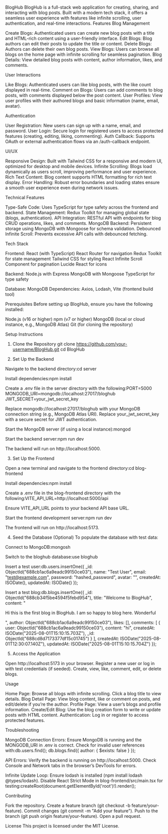 BlogHub
BlogHub is a full-stack web application for creating, sharing, and interacting with blog posts. Built with a modern tech stack, it offers a seamless user experience with features like infinite scrolling, user authentication, and real-time interactions.
Features
Blog Management

Create Blogs: Authenticated users can create new blog posts with a title and HTML-rich content using a user-friendly interface.
Edit Blogs: Blog authors can edit their posts to update the title or content.
Delete Blogs: Authors can delete their own blog posts.
View Blogs: Users can browse all blogs on the home page with infinite scrolling for seamless pagination.
Blog Details: View detailed blog posts with content, author information, likes, and comments.

User Interactions

Like Blogs: Authenticated users can like blog posts, with the like count displayed in real-time.
Comment on Blogs: Users can add comments to blog posts, with comments displayed below the post content.
User Profiles: View user profiles with their authored blogs and basic information (name, email, avatar).

Authentication

User Registration: New users can sign up with a name, email, and password.
User Login: Secure login for registered users to access protected features (creating, editing, liking, commenting).
Auth Callback: Supports OAuth or external authentication flows via an /auth-callback endpoint.

UI/UX

Responsive Design: Built with Tailwind CSS for a responsive and modern UI, optimized for desktop and mobile devices.
Infinite Scrolling: Blogs load dynamically as users scroll, improving performance and user experience.
Rich Text Content: Blog content supports HTML formatting for rich text display.
Error Handling: Robust error boundaries and loading states ensure a smooth user experience even during network issues.

Technical Features

Type-Safe Code: Uses TypeScript for type safety across the frontend and backend.
State Management: Redux Toolkit for managing global state (blogs, authentication).
API Integration: RESTful API with endpoints for blog CRUD operations, likes, and comments.
MongoDB Backend: Persistent storage using MongoDB with Mongoose for schema validation.
Debounced Infinite Scroll: Prevents excessive API calls with debounced fetching.

Tech Stack

Frontend:
React (with TypeScript)
React Router for navigation
Redux Toolkit for state management
Tailwind CSS for styling
React Infinite Scroll Component for pagination
Lucide React for icons


Backend:
Node.js with Express
MongoDB with Mongoose
TypeScript for type safety


Database: MongoDB
Dependencies: Axios, Lodash, Vite (frontend build tool)

Prerequisites
Before setting up BlogHub, ensure you have the following installed:

Node.js (v16 or higher)
npm (v7 or higher)
MongoDB (local or cloud instance, e.g., MongoDB Atlas)
Git (for cloning the repository)

Setup Instructions
1. Clone the Repository
git clone https://github.com/your-username/BlogHub.git
cd BlogHub

2. Set Up the Backend

Navigate to the backend directory:cd server


Install dependencies:npm install


Create a .env file in the server directory with the following:PORT=5000
MONGODB_URI=mongodb://localhost:27017/bloghub
JWT_SECRET=your_jwt_secret_key


Replace mongodb://localhost:27017/bloghub with your MongoDB connection string (e.g., MongoDB Atlas URI).
Replace your_jwt_secret_key with a secure secret for JWT authentication.


Start the MongoDB server (if using a local instance):mongod


Start the backend server:npm run dev

The backend will run on http://localhost:5000.

3. Set Up the Frontend

Open a new terminal and navigate to the frontend directory:cd blog-frontend


Install dependencies:npm install


Create a .env file in the blog-frontend directory with the following:VITE_API_URL=http://localhost:5000/api


Ensure VITE_API_URL points to your backend API base URL.


Start the frontend development server:npm run dev

The frontend will run on http://localhost:5173.

4. Seed the Database (Optional)
To populate the database with test data:

Connect to MongoDB:mongosh


Switch to the bloghub database:use bloghub


Insert a test user:db.users.insertOne({
  _id: ObjectId("688cb1ac6a9eadc99150ce03"),
  name: "Test User",
  email: "test@example.com",
  password: "hashed_password",
  avatar: "",
  createdAt: ISODate(),
  updatedAt: ISODate()
});


Insert a test blog:db.blogs.insertOne({
  _id: ObjectId("688cb34f5be4594f5febd954"),
  title: "Welcome to BlogHub",
  content: "<p>Hi this is the first blog in BlogHub. I am so happy to blog here. Wonderful</p>",
  author: ObjectId("688cb1ac6a9eadc99150ce03"),
  likes: [],
  comments: [
    {
      user: ObjectId("688cb1ac6a9eadc99150ce03"),
      content: "hi",
      createdAt: ISODate("2025-08-01T15:10:15.703Z"),
      _id: ObjectId("688cd8d7173377df15c01745")
    }
  ],
  createdAt: ISODate("2025-08-01T12:30:07.140Z"),
  updatedAt: ISODate("2025-08-01T15:10:15.704Z")
});



5. Access the Application

Open http://localhost:5173 in your browser.
Register a new user or log in with test credentials (if seeded).
Create, view, like, comment, edit, or delete blogs.

Usage

Home Page: Browse all blogs with infinite scrolling. Click a blog title to view details.
Blog Detail Page: View blog content, like or comment on posts, and edit/delete if you’re the author.
Profile Page: View a user’s blogs and profile information.
Create/Edit Blog: Use the blog creation form to write or update posts with HTML content.
Authentication: Log in or register to access protected features.

Troubleshooting

MongoDB Connection Errors:
Ensure MongoDB is running and the MONGODB_URI in .env is correct.
Check for invalid user references with:db.users.find();
db.blogs.find({ author: { $exists: false } });




API Errors:
Verify the backend is running on http://localhost:5000.
Check Console and Network tabs in the browser’s DevTools for errors.


Infinite Update Loop:
Ensure lodash is installed (npm install lodash @types/lodash).
Disable React Strict Mode in blog-frontend/src/main.tsx for testing:createRoot(document.getElementById('root')!).render(<App />);





Contributing

Fork the repository.
Create a feature branch (git checkout -b feature/your-feature).
Commit changes (git commit -m "Add your feature").
Push to the branch (git push origin feature/your-feature).
Open a pull request.

License
This project is licensed under the MIT License.